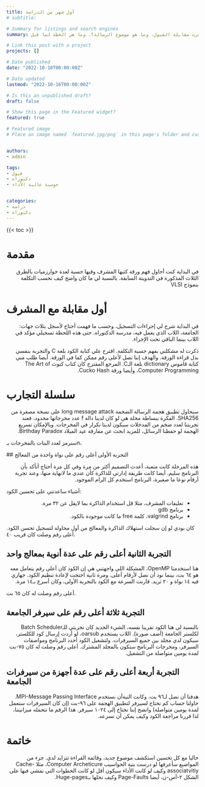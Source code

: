 ```yaml
---
title: أول شهر من الدراسة
# subtitle: 

# Summary for listings and search engines
summary: كيف جرت مقابلة القبول، وما هو موضوع الرسالة؟، وما هي الخطة لما قبل 

# Link this post with a project
projects: []

# Date published
date: "2022-10-10T00:00:00Z"

# Date updated
lastmod: "2022-10-16T00:00:00Z"

# Is this an unpublished draft?
draft: false

# Show this page in the Featured widget?
featured: true

# Featured image
# Place an image named `featured.jpg/png` in this page's folder and customize its options here.


authors:
- admin

tags:
- قبول
- دكتوراه
- حوسبة عالية الأداء


categories:
- دراسة
- دكتوراه
---
```


<style>
h1, h2, h3, h4, h5, h6, h7
{
font-weight: bold; // it was normal
}
</style>
{{< toc >}}

# مقدمة


<p dir="rtl">
في البداية كنت أحاول فهم ورقة كتبها المشرف وفيها حسبة لعدة خوارزميات بالطرق الثلاث المذكورة في التدوينة السابقة. بالنسبة لي ما كان واضح كيف نحسب التكلفة بنموذج VLSI
</p>

# أول مقابلة مع المشرف
<p dir="rtl">
في البداية شرح لي إجراءات التسجيل، وحسب ما فهمت أحتاج لأسجل بثلاث جهات: الجامعة، اللاب الذي يعمل فيه، مدرسة الدكتوراه. حتى هذه اللحظة تسجيلي مؤكد في اللاب بينما الباقي تحت الإجراء.
</p>

<p dir="rtl">
ذكرت له مشكلتي بفهم حسبة التكلفة. اقترح علي كتابة الكود بلغة C  والتجربة بنفسي بدل قراءة الورقة. والهدف إننا نصل لأعلى رقم ممكن كما في الورقة. أيضا طلب مني كتابة قاموس dictionary بلغة الـC. المرجع المقترح كان كتاب كنوث The Art of Computer Programming، وأيضا ورقة Cucko Hash.
</p>


 

# سلسلة التجارب
<p dir="rtl">
سنحاول تطبيق هجمة الرسالة الضخمة long message attack على نسخة مصغرة من SHA256. الفكرة ببساطة مخلة هي لو كان لدينا دالة f عدد مخرجاتها محدود، فعند تجربتنا لعدد ضخم من المدخلات سيكون لدينا تكرار في المخرجات. وبالإمكان تسريع الهجمة لو حفظنا الرسائل، للمزيد ابحث عن مفارقة عيد الميلاد Birthday Paradox.

سنرمز لعدد البتات بالمخرجات بـn، 
 </p>
## التجربة الأولى أعلى رقم على نواة واحدة من المعالج
 <p dir="rtl">
هذه المرحلة كانت متعبة، أعدت التصميم أكثر من مرة وفي كل مرة أحتاج أتأكد بأن البرنامج سليم. أيضا كانت طريقة إدارتي للذاكرة كأن عندي ما لانهاية منها، وعند تجربة أرقام نوعا ما صغيرة، البرنامج استخدم كل الرام الموجود. 

أشياء ساعدتني على تحسين الكود:
</p>
 <ul dir="rtl">
  <li>تعليقات المشرف، مثلا قل استخدام الذاكرة بما لايقل عن ٣٢ مرة.</li>
  <li>برنامج gdb</li>
  <li>برنامج valgrind، كلمة free ما كانت موجودة بالكود.</li>
</ul> 


كان بودي لو إن سجلت استهلاك الذاكرة والمعالج من أول محاولة لتسجيل تحسن الكود. أعلى رقم وصلت كان قريب ٤٠.

## التجربة الثانية أعلى رقم على عدة أنوية بمعالج واحد
 <p dir="rtl">
 هنا استخدمنا OpenMP، المشكلة اللي واجهتني هي إن الكود كان أعلى رقم يتعامل معه هو ٦٤ بت، بينما نود أن نصل لأرقام أعلى. ومرة ثانية احتجت لإعادة تنظيم الكود. جهازي فيه ١٤ نواة و ٢٠ ثريد. قارنت السرعة مع الكود بالتجربة الأولى، وكان أسرع بـ١٤ مرة. 
 </p>
 
 أعلى رقم وصلت له كان ٦٥ بت.

## التجربة ثلاثة أعلى رقم على سيرفر الجامعة
<p dir="rtl">
بالنسبة لي هنا الكود تقريبا نفسه، الشيء الجديد كان تجربتي للـBatch Scheduler لكلستر الجامعة (أضف صورة). اللاب يستخدم oarsub، لو أردت إرسال كود للكلستر، سيكون لدي مجلد بين جميع السيرفرات. ولتشغيل الكود أحدد البرنامج ومواصفات السيرفر، ومخرجات البرنامج ستكون بالمجلد المشترك.
أعلى رقم وصلت له كان ٧٥-بت لمدة يومين متواصلة من التشغيل.
 </p>

## التجربة أربعة أعلى رقم على عدة أجهزة من سيرفرات الجامعة
<p dir="rtl">
 هدفنا أن نصل لـ٩٦ بت، وكانت النيةأن نستخدم MPI-Message Passing Interface. حاولنا حساب كم نحتاج لسيرفر لتطبيق الهجمة على ٩٦-بت (إن كان السيرفرات ستعمل لمدة يومين متواصلة) واتضح إننا نحتاج إلى ١٠٢٤ سيرفر. هذا الرقم ما تتحمله ميزانيتنا، لذا قررنا مراجعة الكود وكيف يمكن أن نسرعه.
 </p>

# خاتمة
<p dir="rtl">
حاليا مع كل تحسين استكشف موضوع جديد، وقائمة القراءة تتزايد لدي. جزء من المواضيع سأعرفها لو درست بنية الحواسيب Computer Archeticure، مثلا Cache-associatvitiy وكيف لو كانت الأداء سيكون أقل لو كانت الخطوات التي نمشي فيها على الشكل ٢-أس-ن، أيضا Page-Faults وكيف نحلها بـHuge-pages.
 </p>



